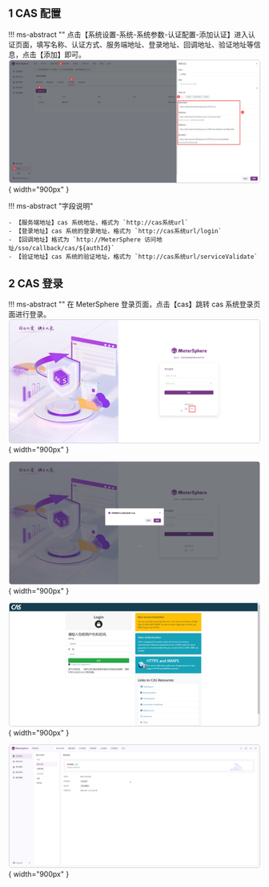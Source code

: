 ## 1 CAS 配置
!!! ms-abstract ""
    点击【系统设置-系统-系统参数-认证配置-添加认证】进入认证页面，填写名称、认证方式、服务端地址、登录地址、回调地址、验证地址等信息，点击【添加】即可。
![!资源池列表页面](../../img/X-Pack/single_sign/cas/cas配置.png){ width="900px" }

!!! ms-abstract "字段说明"

    - 【服务端地址】cas 系统地址，格式为 `http://cas系统url`
    - 【登录地址】cas 系统的登录地址，格式为 `http://cas系统url/login`
    - 【回调地址】格式为 `http://MeterSphere 访问地址/sso/callback/cas/${authId}`
    - 【验证地址】cas 系统的验证地址，格式为 `http://cas系统url/serviceValidate`

## 2 CAS 登录
!!! ms-abstract ""
    在 MeterSphere 登录页面，点击【cas】跳转 cas 系统登录页面进行登录。
![!资源池列表页面](../../img/X-Pack/single_sign/cas/cas登录.png){ width="900px" }

![!资源池列表页面](../../img/X-Pack/single_sign/cas/cas源页面认证.png){ width="900px" }

![!资源池列表页面](../../img/X-Pack/single_sign/cas/cas系统登录.png){ width="900px" }

![!资源池列表页面](../../img/X-Pack/single_sign/cas/正常登录.png){ width="900px" }

